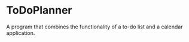 # ToDoPlanner
A program that combines the functionality of a to-do list and a calendar application.
